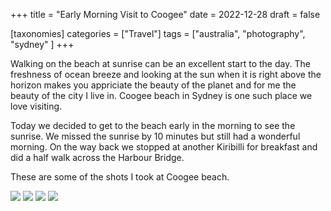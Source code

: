 +++
title = "Early Morning Visit to Coogee"
date = 2022-12-28
draft = false

[taxonomies]
categories = ["Travel"]
tags = ["australia", "photography", "sydney" ]
+++

Walking on the beach at sunrise can be an excellent start to the day. The freshness of ocean breeze and looking at the sun when it is right above the horizon makes you appriciate the beauty of the planet and for me the beauty of the city I live in. Coogee beach in Sydney is one such place we love visiting. 

Today we decided to get to the beach early in the morning to see the sunrise. We missed the sunrise by 10 minutes but still had a wonderful morning. On the way back we stopped at another Kiribilli for breakfast and did a half walk across the Harbour Bridge. 

These are some of the shots I took at Coogee beach.


<img src="/images/posts/20221228_coogee1.jpg" style="margin-bottom:40px;" />
<img src="/images/posts/20221228_coogee2.jpg" style="margin-bottom:40px;" />
<img src="/images/posts/20221228_coogee3.jpg" style="margin-bottom:40px;" />
<img src="/images/posts/20221228_coogee4.jpg" style="margin-bottom:40px;" />
